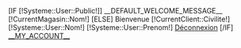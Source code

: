 <!-- Block user information module HEADER -->
<div id="header_user" >
	<div id="header_user_info">
		<div class="nav-item hidden-phone">
			<div class="item-top">
				[IF [!Systeme::User::Public!]]
                __DEFAULT_WELCOME_MESSAGE__ [!CurrentMagasin::Nom!]
                [ELSE]
				<span>Bienvenue [!CurrentClient::Civilite!] [!Systeme::User::Nom!] [!Systeme::User::Prenom!]</span>
                <a href="/Systeme/Deconnexion" class="btn btn-primary">Déconnexion</a>
				[/IF]
			</div>
		</div>
		<div class="nav-item" id="your_account">
			<div class="item-top">
				<a href="/Etape2" title="Votre compte	">__MY_ACCOUNT__</a>
			</div>
		</div>
	</div>
</div>
